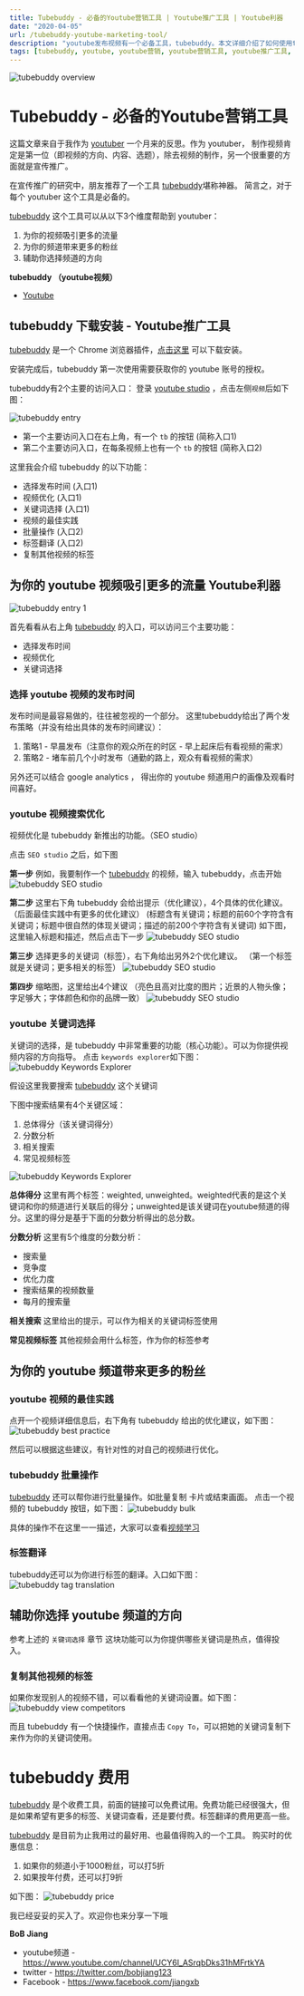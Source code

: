 ```yaml
---
title: Tubebuddy - 必备的Youtube营销工具 | Youtube推广工具 | Youtube利器
date: "2020-04-05"
url: /tubebuddy-youtube-marketing-tool/
description: "youtube发布视频有一个必备工具，tubebuddy。本文详细介绍了如何使用tubebuddy帮助你进行选题，以及youtube视频的优化，youtube视频的营销以及推广。"
tags: [tubebuddy, youtube, youtube营销, youtube营销工具, youtube推广工具, youtube关键词工具, youtube分析工具]
---
```


![tubebuddy overview](/images/tubebuddy-overview.png)

# Tubebuddy - 必备的Youtube营销工具

这篇文章来自于我作为 [youtuber](https://www.youtube.com/channel/UCY6l_ASrqbDks31hMFrtkYA) 一个月来的反思。作为 youtuber， 制作视频肯定是第一位（即视频的方向、内容、选题），除去视频的制作，另一个很重要的方面就是宣传推广。

在宣传推广的研究中，朋友推荐了一个工具 [tubebuddy](https://www.tubebuddy.com/bobjiang)堪称神器。
简言之，对于每个 youtuber 这个工具是必备的。

[tubebuddy](https://www.tubebuddy.com/bobjiang) 这个工具可以从以下3个维度帮助到 youtuber：

1. 为你的视频吸引更多的流量
2. 为你的频道带来更多的粉丝
3. 辅助你选择频道的方向

**tubebuddy （youtube视频）**
- [Youtube](https://www.youtube.com/watch?v=KRyuksGM9T8)

## tubebuddy 下载安装 - Youtube推广工具

[tubebuddy](https://www.tubebuddy.com/bobjiang) 是一个 Chrome 浏览器插件，[点击这里](https://www.tubebuddy.com/bobjiang) 可以下载安装。

安装完成后，tubebuddy 第一次使用需要获取你的 youtube 账号的授权。

tubebuddy有2个主要的访问入口：
登录 [youtube studio](https://studio.youtube.com/) ，点击左侧`视频`后如下图：

![tubebuddy entry](/images/tubebuddy-entry.png)

- 第一个主要访问入口在右上角，有一个 `tb` 的按钮 (简称入口1)
- 第二个主要访问入口，在每条视频上也有一个 `tb` 的按钮 (简称入口2)

这里我会介绍 tubebuddy 的以下功能：

- 选择发布时间 (入口1)
- 视频优化 (入口1)
- 关键词选择 (入口1)
- 视频的最佳实践
- 批量操作 (入口2)
- 标签翻译 (入口2)
- 复制其他视频的标签

## 为你的 youtube 视频吸引更多的流量 Youtube利器
![tubebuddy entry 1](/images/tubebuddy-entry-1.png)

首先看看从右上角 [tubebuddy](https://www.tubebuddy.com/bobjiang) 的入口，可以访问三个主要功能：

- 选择发布时间
- 视频优化
- 关键词选择

### 选择 youtube 视频的发布时间
发布时间是最容易做的，往往被忽视的一个部分。
这里tubebuddy给出了两个发布策略（并没有给出具体的发布时间建议）：

1. 策略1 - 早晨发布（注意你的观众所在的时区 - 早上起床后有看视频的需求）
2. 策略2 - 堵车前几个小时发布（通勤的路上，观众有看视频的需求）

另外还可以结合 google analytics ， 得出你的 youtube 频道用户的画像及观看时间喜好。

### youtube 视频搜索优化
视频优化是 tubebuddy 新推出的功能。（SEO studio）

点击 `SEO studio` 之后，如下图

**第一步**
例如，我要制作一个 [tubebuddy](https://www.tubebuddy.com/bobjiang) 的视频，输入 tubebuddy，点击开始
![tubebuddy SEO studio](/images/tubebuddy-seo-studio1.png)

**第二步**
这里右下角 tubebuddy 会给出提示（优化建议），4个具体的优化建议。（后面最佳实践中有更多的优化建议）
(标题含有关键词；标题的前60个字符含有关键词；标题中很自然的体现关键词；描述的前200个字符含有关键词)
如下图，这里输入标题和描述，然后点击下一步
![tubebuddy SEO studio](/images/tubebuddy-seo-studio2.png)

**第三步**
选择更多的关键词（标签），右下角给出另外2个优化建议。
（第一个标签就是关键词；更多相关的标签）
![tubebuddy SEO studio](/images/tubebuddy-seo-studio3.png)

**第四步**
缩略图，这里给出4个建议
（亮色且高对比度的图片；近景的人物头像；字足够大；字体颜色和你的品牌一致）
![tubebuddy SEO studio](/images/tubebuddy-seo-studio4.png)

### youtube 关键词选择
关键词的选择，是 tubebuddy 中非常重要的功能（核心功能）。可以为你提供视频内容的方向指导。
点击 `keywords explorer`如下图：
![tubebuddy Keywords Explorer](/images/tubebuddy-keywords-explorer1.png)

假设这里我要搜索 [tubebuddy](https://www.tubebuddy.com/bobjiang) 这个关键词

下图中搜索结果有4个关键区域：

1. 总体得分（该关键词得分）
2. 分数分析
3. 相关搜索
4. 常见视频标签

![tubebuddy Keywords Explorer](/images/tubebuddy-keywords-explorer2.png)

**总体得分**
这里有两个标签：weighted, unweighted。weighted代表的是这个关键词和你的频道进行关联后的得分；unweighted是该关键词在youtube频道的得分。这里的得分是基于下面的分数分析得出的总分数。

**分数分析**
这里有5个维度的分数分析：

- 搜索量
- 竞争度
- 优化力度
- 搜索结果的视频数量
- 每月的搜索量

**相关搜索**
这里给出的提示，可以作为相关的关键词标签使用

**常见视频标签**
其他视频会用什么标签，作为你的标签参考

## 为你的 youtube 频道带来更多的粉丝

### youtube 视频的最佳实践
点开一个视频详细信息后，右下角有 tubebuddy 给出的优化建议，如下图：
![tubebuddy best practice](/images/tubebuddy-best-practice.png)

然后可以根据这些建议，有针对性的对自己的视频进行优化。

### tubebuddy 批量操作
[tubebuddy](https://www.tubebuddy.com/bobjiang) 还可以帮你进行批量操作。如批量复制 卡片或结束画面。
点击一个视频的 tubebuddy 按钮，如下图：
![tubebuddy bulk](/images/tubebuddy-bulk.png)

具体的操作不在这里一一描述，大家可以查看[视频学习](https://www.youtube.com/watch?v=KRyuksGM9T8)

### 标签翻译
tubebuddy还可以为你进行标签的翻译。入口如下图：
![tubebuddy tag translation](/images/tubebuddy-tag-translation.png)

## 辅助你选择 youtube 频道的方向
参考上述的 `关键词选择` 章节
这块功能可以为你提供哪些关键词是热点，值得投入。

### 复制其他视频的标签
如果你发现别人的视频不错，可以看看他的关键词设置。如下图：
![tubebuddy view competitors](/images/tubebuddy-copy-tags.png)

而且 tubebuddy 有一个快捷操作，直接点击 `Copy To`，可以把她的关键词复制下来作为你的关键词使用。

# tubebuddy 费用
[tubebuddy](https://www.tubebuddy.com/bobjiang) 是个收费工具，前面的链接可以免费试用。免费功能已经很强大，但是如果希望有更多的标签、关键词查看，还是要付费。标签翻译的费用更高一些。

[tubebuddy](https://www.tubebuddy.com/bobjiang) 是目前为止我用过的最好用、也最值得购入的一个工具。
购买时的优惠信息：

1. 如果你的频道小于1000粉丝，可以打5折
2. 如果按年付费，还可以打9折

如下图：
![tubebuddy price](/images/tubebuddy-price.png)

我已经妥妥的买入了。欢迎你也来分享一下哦

**BoB Jiang**

- youtube频道 - https://www.youtube.com/channel/UCY6l_ASrqbDks31hMFrtkYA
- twitter - https://twitter.com/bobjiang123
- Facebook - https://www.facebook.com/jiangxb
